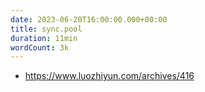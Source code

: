 ```yaml
---
date: 2023-06-20T16:00:00.000+00:00
title: sync.pool
duration: 11min
wordCount: 3k
---
```


- https://www.luozhiyun.com/archives/416
